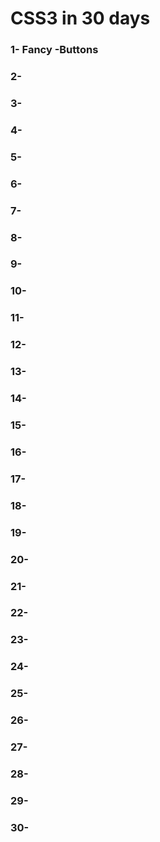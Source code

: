 # CSS3 in 30 days

### 1- Fancy -Buttons
### 2- 
### 3-
### 4-
### 5-
### 6-
### 7-
### 8-
### 9-
### 10-
### 11-
### 12-
### 13-
### 14-
### 15-
### 16-
### 17-
### 18-
### 19-
### 20-
### 21-
### 22-
### 23-
### 24-
### 25-
### 26-
### 27-
### 28-
### 29-
### 30-